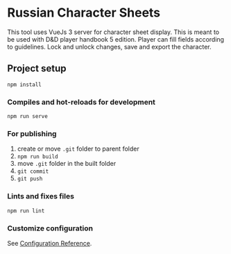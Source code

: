 # Russian Character Sheets 

This tool uses VueJs 3 server for character sheet display. This is meant to be used with D&D player handbook 5 edition. Player can fill fields according to guidelines. Lock and unlock changes, save and export the character.

## Project setup

```
npm install
```

### Compiles and hot-reloads for development

```
npm run serve
```

### For publishing

1. create or move `.git` folder to parent folder
2. `npm run build`
3. move `.git` folder in the built folder
4. `git commit`
5. `git push`

### Lints and fixes files

```
npm run lint
```

### Customize configuration

See [Configuration Reference](https://cli.vuejs.org/config/).
